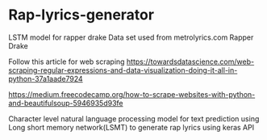 # Rap-lyrics-generator
LSTM model for rapper drake
Data set used from metrolyrics.com Rapper Drake 

Follow this article for web scraping
https://towardsdatascience.com/web-scraping-regular-expressions-and-data-visualization-doing-it-all-in-python-37a1aade7924

https://medium.freecodecamp.org/how-to-scrape-websites-with-python-and-beautifulsoup-5946935d93fe

Character level natural language processing model
for text prediction using Long short memory network(LSMT) to generate rap lyrics
using keras API
